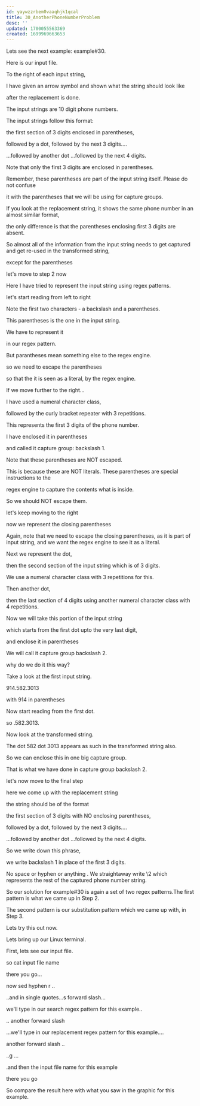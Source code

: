 ```yaml
---
id: yaywzzrbem0vaaqhjk1qcal
title: 30_AnotherPhoneNumberProblem
desc: ''
updated: 1700055563369
created: 1699969663653
---
```

Lets see the next example: example#30.

Here is our input file.

To the right of each input string,

I have given an arrow symbol and shown what the string should look like

after the replacement is done.

The input strings are 10 digit phone numbers.

The input strings follow this format:

the first section of 3 digits enclosed in parentheses,

followed by a dot, followed by the next 3 digits....

...followed by another dot ...followed by the next 4 digits.

Note that only the first 3 digits are enclosed in parentheses.

Remember, these parentheses are part of the input string itself. Please do not confuse

it with the parentheses that we will be using for capture groups.

If you look at the replacement string, it shows the same phone number in an almost similar format,

the only difference is that the parentheses enclosing first 3 digits are absent.

So almost all of the information from the input string needs to get captured and get re-used in the transformed string,

except for the parentheses

let's move to step 2 now

Here I have tried to represent the input string using regex patterns.

let's start reading from left to right

Note the first two characters - a backslash and a parentheses.

This parentheses is the one in the input string.

We have to represent it

in our regex pattern.

But parantheses mean something else to the regex engine.

so we need to escape the parentheses

so that the it is seen as a literal, by the regex engine.

If we move further to the right...

I have used a numeral character class,

followed by the curly bracket repeater with 3 repetitions.

This represents the first 3 digits of the phone number.

I have enclosed it in parentheses

and called it capture group: backslash 1.

Note that these parentheses are NOT escaped.

This is because these are NOT literals. These parentheses are special instructions to the

regex engine to capture the contents what is inside.

So we should NOT escape them.

let's keep moving to the right

now we represent the closing parentheses

Again, note that we need to escape the closing parentheses, as it is part of input string, and we want the regex engine to see it as a literal.

Next we represent the dot,

then the second section of the input string which is of 3 digits.

We use a numeral character class with 3 repetitions for this.

Then another dot,

then the last section of 4 digits using another numeral character class with 4 repetitions.

Now we will take this portion of the input string

which starts from the first dot upto the very last digit,

and enclose it in parentheses

We will call it capture group backslash 2.

why do we do it this way?

Take a look at the first input string.

914.582.3013

with 914 in parentheses

Now start reading from the first dot.

so .582.3013.

Now look at the transformed string.

The dot 582 dot 3013 appears as such in the transformed string also.

So we can enclose this in one big capture group.

That is what we have done in capture group backslash 2.

let's now move to the final step

here we come up with the replacement string

the string should be of the format

the first section of 3 digits with NO enclosing parentheses,

followed by a dot, followed by the next 3 digits....

...followed by another dot ...followed by the next 4 digits.

So we write down this phrase,

we write backslash 1 in place of the first 3 digits.

No space or hyphen or anything . We straightaway write \2 which represents the rest of the captured phone number string.

So our solution for example#30 is again a set of two regex patterns.The first pattern is what we came up in Step 2.

The second pattern is our substitution pattern which we came up with, in Step 3.

Lets try this out now.

Lets bring up our Linux terminal.

First, lets see our input file.

so cat input file name

there you go...

now sed hyphen r ..

..and in single quotes...s forward slash...

we'll type in our search regex pattern for this example..

.. another forward slash

...we'll type in our replacement regex pattern for this example....

another forward slash ..

..g ...

.and then the input file name for this example

there you go

So compare the result here with what you saw in the graphic for this example.